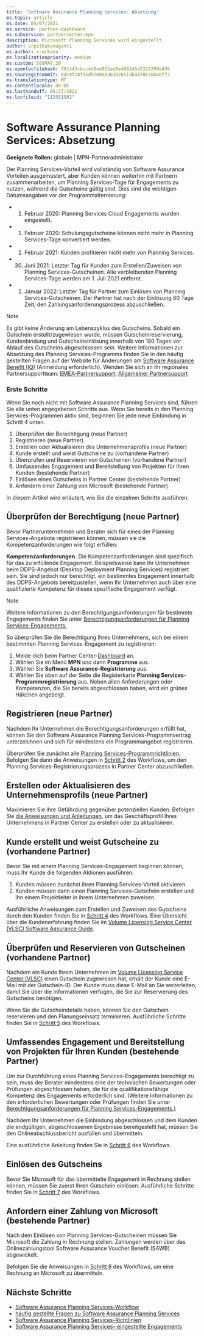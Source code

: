 ```yaml
---
title: 'Software Assurance Planning Services: Absetzung'
ms.topic: article
ms.date: 04/07/2021
ms.service: partner-dashboard
ms.subservice: partnercenter-mpn
description: Microsoft Planning Services wird eingestellt.
author: arpithakanuganti
ms.author: v-arkanu
ms.localizationpriority: medium
ms.custom: SEOMAY.20
ms.openlocfilehash: 791443cbcc4d8ee055ae9e4961d5e5329399e436
ms.sourcegitcommit: 8dc9f28f15d9760a8363826513b4470b76b40ff3
ms.translationtype: MT
ms.contentlocale: de-DE
ms.lasthandoff: 06/23/2021
ms.locfileid: "112551502"
---
```

# <a name="software-assurance-planning-services-retirement"></a>Software Assurance Planning Services: Absetzung

**Geeignete Rollen:** globale | MPN-Partneradministrator


Der Planning Services-Vorteil wird vollständig von Software Assurance Vorteilen ausgemustert, aber Kunden können weiterhin mit Partnern zusammenarbeiten, um Planning Services-Tage für Engagements zu nutzen, während die Gutscheine gültig sind. Dies sind die wichtigen Datumsangaben vor der Programmalternierung: 

- 1. Februar 2020: Planning Services Cloud Engagements wurden eingestellt.  
- 1. Februar 2020: Schulungsgutscheine können nicht mehr in Planning Services-Tage konvertiert werden.  
- 1. Februar 2021: Kunden profitieren nicht mehr von Planning Services. 
- 30. Juni 2021: Letzter Tag für Kunden zum Erstellen/Zuweisen von Planning Services-Gutscheinen. Alle verbleibenden Planning Services-Tage werden am 1. Juli 2021 entfernt.
- 1. Januar 2022: Letzter Tag für Partner zum Einlösen von Planning Services-Gutscheinen. Der Partner hat nach der Einlösung 60 Tage Zeit, den Zahlungsanforderungsprozess abzuschließen.  

>[!NOTE]
>Es gibt keine Änderung am Lebenszyklus des Gutscheins. Sobald ein Gutschein erstellt/zugewiesen wurde, müssen Gutscheinreservierung, Kundenbindung und Gutscheineinlösung innerhalb von 180 Tagen vor Ablauf des Gutscheins abgeschlossen sein.  Weitere Informationen zur Absetzung des Planning Services-Programms finden Sie in den häufig gestellten Fragen auf der Website für Änderungen am [Software Assurance Benefit (IQ)](https://partner.microsoft.com/resources/collection/software-assurance-benefit-changes#/) (Anmeldung erforderlich).  Wenden Sie sich an ihr regionales Partnersupportteam: [EMEA-Partnersupport](mailto:savoucher@msdirectservices.com); [Allgemeiner Partnersupport](https://partner.microsoft.com/dashboard/support/servicerequests)


### <a name="get-started"></a>Erste Schritte

Wenn Sie noch nicht mit Software Assurance Planning Services sind, führen Sie alle unten angegebenen Schritte aus. Wenn Sie bereits in den Planning Services-Programmen aktiv sind, beginnen Sie jede neue Einbindung in Schritt 4 unten.

1. Überprüfen der Berechtigung (neue Partner)
2. Registrieren (neue Partner)
3. Erstellen oder Aktualisieren des Unternehmensprofils (neue Partner)
4. Kunde erstellt und weist Gutscheine zu (vorhandene Partner)
5. Überprüfen und Reservieren von Gutscheinen (vorhandene Partner)
6. Umfassendes Engagement und Bereitstellung von Projekten für Ihren Kunden (bestehende Partner)
7. Einlösen eines Gutscheins in Partner Center (bestehende Partner)
8. Anfordern einer Zahlung von Microsoft (bestehende Partner)

In diesem Artikel wird erläutert, wie Sie die einzelnen Schritte ausführen.

## <a name="verify-eligibility-new-partners"></a>Überprüfen der Berechtigung (neue Partner)

Bevor Partnerunternehmen und Berater sich für eines der Planning Services-Angebote registrieren können, müssen sie die Kompetenzanforderungen wie folgt erfüllen:

**Kompetenzanforderungen.** Die Kompetenzanforderungen sind spezifisch für das zu erfüllende Engagement. Beispielsweise kann Ihr Unternehmen beim DDPS-Angebot (Desktop Deployment Planning Services) registriert sein. Sie sind jedoch nur berechtigt, ein bestimmtes Engagement innerhalb des DDPS-Angebots bereitzustellen, wenn Ihr Unternehmen auch über eine qualifizierte Kompetenz für dieses spezifische Engagement verfügt.

>[!NOTE]
> Weitere Informationen zu den Berechtigungsanforderungen für bestimmte Engagements finden Sie unter [Berechtigungsanforderungen für Planning Services-Engagements.](software-assurance-dps-requirements.md)

So überprüfen Sie die Berechtigung Ihres Unternehmens, sich bei einem bestimmten Planning Services-Engagement zu registrieren:

1. Melde dich beim Partner Center-[Dashboard](https://partner.microsoft.com/dashboard/home) an.
2. Wählen Sie im Menü **MPN** und dann **Programme** aus.
3. Wählen Sie **Software Assurance-Registrierung** aus.
4. Wählen Sie oben auf der Seite die Registerkarte **Planning Services-Programmregistrierung** aus. Neben allen Anforderungen oder Kompetenzen, die Sie bereits abgeschlossen haben, wird ein grünes Häkchen angezeigt.

## <a name="enroll-new-partners"></a>Registrieren (neue Partner)

Nachdem Ihr Unternehmen die Berechtigungsanforderungen erfüllt hat, können Sie den Software Assurance Planning Services-Programmvertrag unterzeichnen und sich für mindestens ein Programmangebot registrieren.

Überprüfen Sie zunächst alle [Planning Services-Programmrichtlinien.](https://go.microsoft.com/fwlink/?linkid=2115984) Befolgen Sie dann die Anweisungen in [Schritt 2](https://go.microsoft.com/fwlink/?linkid=2115983) des Workflows, um den Planning Services-Registrierungsprozess in Partner Center abzuschließen.


## <a name="create-or-update-your-companys-business-profile-new-partners"></a>Erstellen oder Aktualisieren des Unternehmensprofils (neue Partner)

Maximieren Sie Ihre Gefährdung gegenüber potenziellen Kunden. Befolgen Sie [die Anweisungen und Anleitungen,](create-a-marketing-profile.md) um das Geschäftsprofil Ihres Unternehmens in Partner Center zu erstellen oder zu aktualisieren.

## <a name="customer-creates-and-assigns-voucher-existing-partners"></a>Kunde erstellt und weist Gutscheine zu (vorhandene Partner)

Bevor Sie mit einem Planning Services-Engagement beginnen können, muss Ihr Kunde die folgenden Aktionen ausführen:

1. Kunden müssen zunächst ihren Planning Services-Vorteil aktivieren.
2. Kunden müssen dann einen Planning Services-Gutschein erstellen und ihn einem Projektleiter in ihrem Unternehmen zuweisen.

Ausführliche Anweisungen zum Erstellen und Zuweisen des Gutscheins durch den Kunden finden Sie in [Schritt 4](https://go.microsoft.com/fwlink/?linkid=2115983) des Workflows. Eine Übersicht über die Kundenerfahrung finden Sie im [Volume Licensing Service Center (VLSC) Software Assurance Guide](https://download.microsoft.com/download/A/7/D/A7D04694-1B1E-4B18-918F-0EDCD43BA2E5/VLSC-Software-Assurance-Guide_en-US.pdf).

## <a name="validate-and-reserve-voucher-existing-partners"></a>Überprüfen und Reservieren von Gutscheinen (vorhandene Partner)

Nachdem ein Kunde Ihrem Unternehmen im [Volume Licensing Service Center (VLSC)](https://www.microsoft.com/Licensing/servicecenter/default.aspx) einen Gutschein zugewiesen hat, erhält der Kunde eine E-Mail mit der Gutschein-ID. Der Kunde muss diese E-Mail an Sie weiterleiten, damit Sie über die Informationen verfügen, die Sie zur Reservierung des Gutscheins benötigen.

Wenn Sie die Gutscheindetails haben, können Sie den Gutschein reservieren und den Planungseinsatz terminieren. Ausführliche Schritte finden Sie in [Schritt 5](https://go.microsoft.com/fwlink/?linkid=2115983) des Workflows.

## <a name="complete-engagement-and-provide-deliverables-to-your-customer-existing-partners"></a>Umfassendes Engagement und Bereitstellung von Projekten für Ihren Kunden (bestehende Partner)

Um zur Durchführung eines Planning Services-Engagements berechtigt zu sein, muss der Berater mindestens eine der technischen Bewertungen oder Prüfungen abgeschlossen haben, die für die qualifikationsfähige Kompetenz des Engagements erforderlich sind. (Weitere Informationen zu den erforderlichen Bewertungen oder Prüfungen finden Sie unter [Berechtigungsanforderungen für Planning Services-Engagements.)](software-assurance-dps-requirements.md)

Nachdem Ihr Unternehmen die Einbindung abgeschlossen und dem Kunden die endgültigen, abgeschlossenen Ergebnisse bereitgestellt hat, müssen Sie den Onlineabschlussbericht ausfüllen und übermitteln.

Eine ausführliche Anleitung finden Sie in [Schritt 6](https://go.microsoft.com/fwlink/?linkid=2115983) des Workflows.

## <a name="redeem-voucher"></a>Einlösen des Gutscheins

Bevor Sie Microsoft für das übermittelte Engagement in Rechnung stellen können, müssen Sie zuerst Ihren Gutschein einlösen. Ausführliche Schritte finden Sie in [Schritt 7](https://go.microsoft.com/fwlink/?linkid=2115983) des Workflows.

## <a name="request-payment-from-microsoft-existing-partners"></a>Anfordern einer Zahlung von Microsoft (bestehende Partner)

Nach dem Einlösen von Planning Services-Gutscheinen müssen Sie Microsoft die Zahlung in Rechnung stellen. Zahlungen werden über das Onlinezahlungstool Software Assurance Voucher Benefit (SAWB) abgewickelt.

Befolgen Sie die Anweisungen in [Schritt 8](https://go.microsoft.com/fwlink/?linkid=2115983) des Workflows, um eine Rechnung an Microsoft zu übermitteln.

## <a name="next-steps"></a>Nächste Schritte

- [Software Assurance Planning Services-Workflow](https://go.microsoft.com/fwlink/?linkid=2115983)
- [häufig gestellte Fragen zu Software Assurance Planning Services](https://go.microsoft.com/fwlink/?linkid=2116077)
- [Software Assurance Planning Services-Richtlinien](https://go.microsoft.com/fwlink/?linkid=2115984)
- [Software Assurance Planning Services– eingestellte Engagements](https://query.prod.cms.rt.microsoft.com/cms/api/am/binary/RE4sln9)
